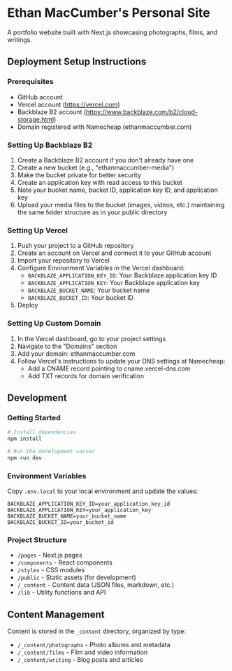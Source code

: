 # Ethan MacCumber's Personal Site

A portfolio website built with Next.js showcasing photographs, films, and writings.

## Deployment Setup Instructions

### Prerequisites

- GitHub account
- Vercel account (https://vercel.com)
- Backblaze B2 account (https://www.backblaze.com/b2/cloud-storage.html)
- Domain registered with Namecheap (ethanmaccumber.com)

### Setting Up Backblaze B2

1. Create a Backblaze B2 account if you don't already have one
2. Create a new bucket (e.g., "ethanmaccumber-media")
3. Make the bucket private for better security
4. Create an application key with read access to this bucket
5. Note your bucket name, bucket ID, application key ID, and application key
6. Upload your media files to the bucket (images, videos, etc.) maintaining the same folder structure as in your public directory

### Setting Up Vercel

1. Push your project to a GitHub repository
2. Create an account on Vercel and connect it to your GitHub account
3. Import your repository to Vercel
4. Configure Environment Variables in the Vercel dashboard:
   - `BACKBLAZE_APPLICATION_KEY_ID`: Your Backblaze application key ID
   - `BACKBLAZE_APPLICATION_KEY`: Your Backblaze application key
   - `BACKBLAZE_BUCKET_NAME`: Your bucket name
   - `BACKBLAZE_BUCKET_ID`: Your bucket ID
5. Deploy

### Setting Up Custom Domain

1. In the Vercel dashboard, go to your project settings
2. Navigate to the "Domains" section
3. Add your domain: ethanmaccumber.com
4. Follow Vercel's instructions to update your DNS settings at Namecheap:
   - Add a CNAME record pointing to cname.vercel-dns.com
   - Add TXT records for domain verification

## Development

### Getting Started

```bash
# Install dependencies
npm install

# Run the development server
npm run dev
```

### Environment Variables

Copy `.env.local` to your local environment and update the values:

```
BACKBLAZE_APPLICATION_KEY_ID=your_application_key_id
BACKBLAZE_APPLICATION_KEY=your_application_key
BACKBLAZE_BUCKET_NAME=your_bucket_name
BACKBLAZE_BUCKET_ID=your_bucket_id
```

### Project Structure

- `/pages` - Next.js pages
- `/components` - React components
- `/styles` - CSS modules
- `/public` - Static assets (for development)
- `/_content` - Content data (JSON files, markdown, etc.)
- `/lib` - Utility functions and API

## Content Management

Content is stored in the `_content` directory, organized by type:

- `/_content/photographs` - Photo albums and metadata
- `/_content/films` - Film and video information
- `/_content/writing` - Blog posts and articles
